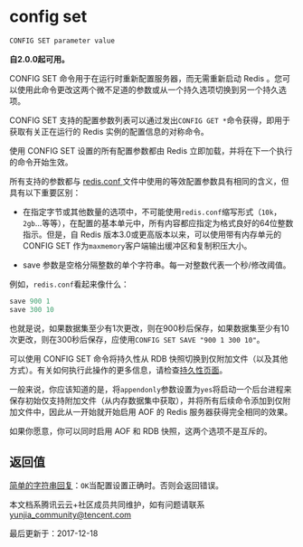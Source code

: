 # config set

```javascript
CONFIG SET parameter value
```

**自2.0.0起可用。**

CONFIG SET 命令用于在运行时重新配置服务器，而无需重新启动 Redis 。您可以使用此命令更改这两个微不足道的参数或从一个持久选项切换到另一个持久选项。

CONFIG SET 支持的配置参数列表可以通过发出`CONFIG GET *`命令获得，即用于获取有关正在运行的 Redis 实例的配置信息的对称命令。

使用 CONFIG SET 设置的所有配置参数都由 Redis 立即加载，并将在下一个执行的命令开始生效。

所有支持的参数都与 [redis.conf ](http://github.com/antirez/redis/raw/2.8/redis.conf)文件中使用的等效配置参数具有相同的含义，但具有以下重要区别：

- 在指定字节或其他数量的选项中，不可能使用`redis.conf`缩写形式（`10k`，`2gb`...等等），在配置的基本单元中，所有内容都应指定为格式良好的64位整数指示。但是，自 Redis 版本3.0或更高版本以来，可以使用带有内存单元的 CONFIG SET 作为`maxmemory`客户端输出缓冲区和复制积压大小。

- save 参数是空格分隔整数的单个字符串。每一对整数代表一个秒/修改阈值。

例如，`redis.conf`看起来像什么：

```javascript
save 900 1
save 300 10
```

也就是说，如果数据集至少有1次更改，则在900秒后保存，如果数据集至少有10次更改，则在300秒后保存，应使用`CONFIG SET SAVE "900 1 300 10"`。

可以使用 CONFIG SET 命令将持久性从 RDB 快照切换到仅附加文件（以及其他方式）。有关如何执行此操作的更多信息，请检查[持久性页面](https://redis.io/topics/persistence)。

一般来说，你应该知道的是，将`appendonly`参数设置为`yes`将启动一个后台进程来保存初始仅支持附加文件（从内存数据集中获取），并将所有后续命令添加到仅附加文件中，因此从一开始就开始启用 AOF 的 Redis 服务器获得完全相同的效果。

如果你愿意，你可以同时启用 AOF 和 RDB 快照，这两个选项不是互斥的。

## 返回值

[简单的字符串回复](https://redis.io/topics/protocol#simple-string-reply)：`OK`当配置设置正确时。否则会返回错误。

本文档系腾讯云云+社区成员共同维护，如有问题请联系 yunjia_community@tencent.com

最后更新于：2017-12-18